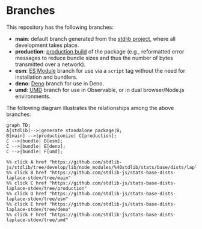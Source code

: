 <!--

@license Apache-2.0

Copyright (c) 2022 The Stdlib Authors.

Licensed under the Apache License, Version 2.0 (the "License");
you may not use this file except in compliance with the License.
You may obtain a copy of the License at

    http://www.apache.org/licenses/LICENSE-2.0

Unless required by applicable law or agreed to in writing, software
distributed under the License is distributed on an "AS IS" BASIS,
WITHOUT WARRANTIES OR CONDITIONS OF ANY KIND, either express or implied.
See the License for the specific language governing permissions and
limitations under the License.

-->

# Branches

This repository has the following branches:

-   **main**: default branch generated from the [stdlib project][stdlib-url], where all development takes place.
-   **production**: [production build][production-url] of the package (e.g., reformatted error messages to reduce bundle sizes and thus the number of bytes transmitted over a network).
-   **esm**: [ES Module][esm-url] branch for use via a `script` tag without the need for installation and bundlers.
-   **deno**: [Deno][deno-url] branch for use in Deno.
-   **umd**: [UMD][umd-url] branch for use in Observable, or in dual browser/Node.js environments.

The following diagram illustrates the relationships among the above branches:

```mermaid
graph TD;
A[stdlib]-->|generate standalone package|B;
B[main] -->|productionize| C[production];
C -->|bundle| D[esm];
C -->|bundle| E[deno];
C -->|bundle| F[umd];

%% click A href "https://github.com/stdlib-js/stdlib/tree/develop/lib/node_modules/%40stdlib/stats/base/dists/laplace/stdev"
%% click B href "https://github.com/stdlib-js/stats-base-dists-laplace-stdev/tree/main"
%% click C href "https://github.com/stdlib-js/stats-base-dists-laplace-stdev/tree/production"
%% click D href "https://github.com/stdlib-js/stats-base-dists-laplace-stdev/tree/esm"
%% click E href "https://github.com/stdlib-js/stats-base-dists-laplace-stdev/tree/deno"
%% click F href "https://github.com/stdlib-js/stats-base-dists-laplace-stdev/tree/umd"
```

[stdlib-url]: https://github.com/stdlib-js/stdlib/tree/develop/lib/node_modules/%40stdlib/stats/base/dists/laplace/stdev
[production-url]: https://github.com/stdlib-js/stats-base-dists-laplace-stdev/tree/production
[deno-url]: https://github.com/stdlib-js/stats-base-dists-laplace-stdev/tree/deno
[umd-url]: https://github.com/stdlib-js/stats-base-dists-laplace-stdev/tree/umd
[esm-url]: https://github.com/stdlib-js/stats-base-dists-laplace-stdev/tree/esm